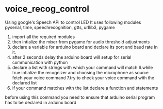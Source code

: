 # voice_recog_control
Using google's Speech API to control LED
It uses following modules
  pyserial,
  time,
  speechrecognition,
  gtts,
  urllib3,
  pygame

1. import all the required modules
2. then intialize the mixer from pygame for audio threshold adjustments
3. declare a variable for arduino board and declare its port and baud rate in it.
4. after 2 seconds delay the arduino board will setup for serial communication with python
5. declare a list with strings with which your command will match
6.while true intialize the recognizer and choosing the microphone as source fetch your voice command
7.try to check your voice command with the declared list
8. if your command matches with the list declare a function and statements

before using this command you need to ensure that arduino serial program has to be declared in arduino board

